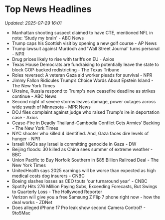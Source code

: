 # Top News Headlines

_Updated: 2025-07-29 16:01_

- Manhattan shooting suspect claimed to have CTE, mentioned NFL in note: 'Study my brain' - ABC News
- Trump caps his Scottish visit by opening a new golf course - AP News
- Trump lawsuit against Murdoch and 'Wall Street Journal' turns personal - NPR
- Drug prices likely to rise with tariffs on EU - Axios
- Texas House Democrats are fundraising to potentially leave the state to block GOP-backed redistricting - The Texas Tribune
- Roles reversed: A veteran Gaza aid worker pleads for survival - NPR
- Jimmy Fallon Ridicules Trump’s Choice Words About Epstein Island - The New York Times
- Ukraine, Russia respond to Trump's new ceasefire deadline as strikes continue - ABC News
- Second night of severe storms leaves damage, power outages across wide swath of Minnesota - MPR News
- DOJ files complaint against judge who raised Trump's ire in deportation case - Axios
- Cease-Fire in Deadly Thailand-Cambodia Conflict Gets Armies’ Backing - The New York Times
- NYC shooter who killed 4 identified. And, Gaza faces dire levels of hunger - NPR
- Israeli NGOs say Israel is committing genocide in Gaza - DW
- Beijing floods: 30 killed as China sees summer of extreme weather - BBC
- Union Pacific to Buy Norfolk Southern in $85 Billion Railroad Deal - The New York Times
- UnitedHealth says 2025 earnings will be worse than expected as high medical costs dog insurers - CNBC
- Boeing slashes losses as CEO touts 'our turnaround year' - CNBC
- Spotify Hits 276 Million Paying Subs, Exceeding Forecasts, But Swings to Quarterly Loss - The Hollywood Reporter
- Verizon will give you a free Samsung Z Flip 7 phone right now - how the deal works - ZDNet
- Does alleged iPhone 17 Pro leak show second Camera Control? - 9to5Mac